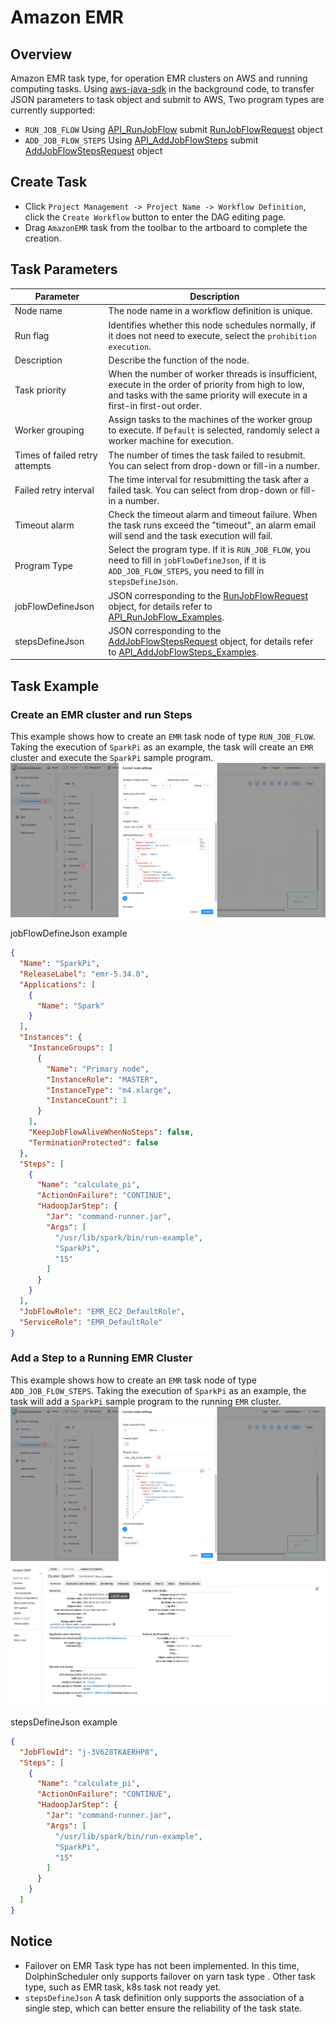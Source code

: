 # Amazon EMR

## Overview

Amazon EMR task type, for operation EMR clusters on AWS and running computing tasks. 
Using [aws-java-sdk](https://aws.amazon.com/cn/sdk-for-java/) in the background code, to transfer JSON parameters to task object and submit to AWS, Two program types are currently supported:

* `RUN_JOB_FLOW` Using [API_RunJobFlow](https://docs.aws.amazon.com/emr/latest/APIReference/API_RunJobFlow.html#API_RunJobFlow_Examples) submit [RunJobFlowRequest](https://docs.aws.amazon.com/AWSJavaSDK/latest/javadoc/com/amazonaws/services/elasticmapreduce/model/RunJobFlowRequest.html) object
* `ADD_JOB_FLOW_STEPS` Using [API_AddJobFlowSteps](https://docs.aws.amazon.com/emr/latest/APIReference/API_AddJobFlowSteps.html#API_AddJobFlowSteps_Examples) submit [AddJobFlowStepsRequest](https://docs.aws.amazon.com/AWSJavaSDK/latest/javadoc/com/amazonaws/services/elasticmapreduce/model/AddJobFlowStepsRequest.html) object

## Create Task

* Click `Project Management -> Project Name -> Workflow Definition`, click the `Create Workflow` button to enter the DAG editing page.
* Drag `AmazonEMR` task from the toolbar to the artboard to complete the creation.

## Task Parameters

| **Parameter** | **Description** |
| ------- | ---------- |
| Node name | The node name in a workflow definition is unique. |
| Run flag | Identifies whether this node schedules normally, if it does not need to execute, select the `prohibition execution`.|
| Description | Describe the function of the node. |
| Task priority | When the number of worker threads is insufficient, execute in the order of priority from high to low, and tasks with the same priority will execute in a first-in first-out order. |
| Worker grouping | Assign tasks to the machines of the worker group to execute. If `Default` is selected, randomly select a worker machine for execution. |
| Times of failed retry attempts | The number of times the task failed to resubmit. You can select from drop-down or fill-in a number. |
| Failed retry interval | The time interval for resubmitting the task after a failed task. You can select from drop-down or fill-in a number. |
| Timeout alarm | Check the timeout alarm and timeout failure. When the task runs exceed the "timeout", an alarm email will send and the task execution will fail. |
| Program Type | Select the program type. If it is `RUN_JOB_FLOW`, you need to fill in `jobFlowDefineJson`, if it is `ADD_JOB_FLOW_STEPS`, you need to fill in `stepsDefineJson`. |
| jobFlowDefineJson | JSON corresponding to the [RunJobFlowRequest](https://docs.aws.amazon.com/AWSJavaSDK/latest/javadoc/com/amazonaws/services/elasticmapreduce/model/RunJobFlowRequest.html) object, for details refer to [API_RunJobFlow_Examples](https://docs.aws.amazon.com/emr/latest/APIReference/API_RunJobFlow.html#API_RunJobFlow_Examples). |
| stepsDefineJson | JSON corresponding to the [AddJobFlowStepsRequest](https://docs.aws.amazon.com/AWSJavaSDK/latest/javadoc/com/amazonaws/services/elasticmapreduce/model/AddJobFlowStepsRequest.html) object, for details refer to [API_AddJobFlowSteps_Examples](https://docs.aws.amazon.com/emr/latest/APIReference/API_AddJobFlowSteps.html#API_AddJobFlowSteps_Examples). |

## Task Example
### Create an EMR cluster and run Steps
This example shows how to create an `EMR` task node of type `RUN_JOB_FLOW`. Taking the execution of `SparkPi` as an example, the task will create an `EMR` cluster and execute the `SparkPi` sample program.
![RUN_JOB_FLOW](../../../../img/tasks/demo/emr_run_job_flow.png)

jobFlowDefineJson example
```json
{
  "Name": "SparkPi",
  "ReleaseLabel": "emr-5.34.0",
  "Applications": [
    {
      "Name": "Spark"
    }
  ],
  "Instances": {
    "InstanceGroups": [
      {
        "Name": "Primary node",
        "InstanceRole": "MASTER",
        "InstanceType": "m4.xlarge",
        "InstanceCount": 1
      }
    ],
    "KeepJobFlowAliveWhenNoSteps": false,
    "TerminationProtected": false
  },
  "Steps": [
    {
      "Name": "calculate_pi",
      "ActionOnFailure": "CONTINUE",
      "HadoopJarStep": {
        "Jar": "command-runner.jar",
        "Args": [
          "/usr/lib/spark/bin/run-example",
          "SparkPi",
          "15"
        ]
      }
    }
  ],
  "JobFlowRole": "EMR_EC2_DefaultRole",
  "ServiceRole": "EMR_DefaultRole"
}
```

### Add a Step to a Running EMR Cluster
This example shows how to create an `EMR` task node of type `ADD_JOB_FLOW_STEPS`. Taking the execution of `SparkPi` as an example, the task will add a `SparkPi` sample program to the running `EMR` cluster.
![ADD_JOB_FLOW_STEPS](../../../../img/tasks/demo/emr_add_job_flow_steps.png)
![JobFlowId](../../../../img/tasks/demo/emr_jobFlowId.png)

stepsDefineJson example
```json
{
  "JobFlowId": "j-3V628TKAERHP8",
  "Steps": [
    {
      "Name": "calculate_pi",
      "ActionOnFailure": "CONTINUE",
      "HadoopJarStep": {
        "Jar": "command-runner.jar",
        "Args": [
          "/usr/lib/spark/bin/run-example",
          "SparkPi",
          "15"
        ]
      }
    }
  ]
}
```

## Notice

- Failover on EMR Task type has not been implemented. In this time, DolphinScheduler only supports failover on yarn task type . Other task type, such as EMR task, k8s task not ready yet.
- `stepsDefineJson` A task definition only supports the association of a single step, which can better ensure the reliability of the task state.
